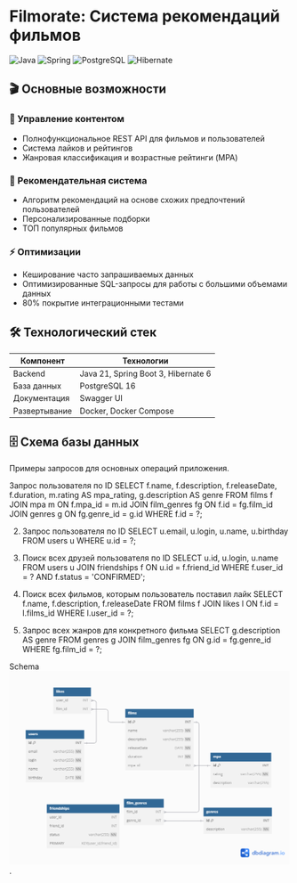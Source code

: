 # Filmorate: Система рекомендаций фильмов

![Java](https://img.shields.io/badge/Java-21-%23ED8B00?logo=openjdk)
![Spring](https://img.shields.io/badge/Spring_Boot-3.2-%236DB33F?logo=spring)
![PostgreSQL](https://img.shields.io/badge/PostgreSQL-16-%234169E1?logo=postgresql)
![Hibernate](https://img.shields.io/badge/Hibernate-6-%2359666C?logo=hibernate)

## 🎬 Основные возможности

### 🎥 Управление контентом
- Полнофункциональное REST API для фильмов и пользователей
- Система лайков и рейтингов
- Жанровая классификация и возрастные рейтинги (MPA)

### 🤖 Рекомендательная система
- Алгоритм рекомендаций на основе схожих предпочтений пользователей
- Персонализированные подборки
- ТОП популярных фильмов

### ⚡ Оптимизации
- Кеширование часто запрашиваемых данных
- Оптимизированные SQL-запросы для работы с большими объемами данных
- 80% покрытие интеграционными тестами

## 🛠 Технологический стек

| Компонент       | Технологии                          |
|-----------------|-------------------------------------|
| Backend         | Java 21, Spring Boot 3, Hibernate 6 |
| База данных     | PostgreSQL 16                       |
| Документация    | Swagger UI                          |
| Развертывание   | Docker, Docker Compose              |

## 🗄 Схема базы данных

Примеры запросов для основных операций приложения.

Запрос пользователя по ID
SELECT f.name,
       f.description,
       f.releaseDate,
       f.duration,
       m.rating AS mpa_rating,
       g.description AS genre
FROM films f
JOIN mpa m ON f.mpa_id = m.id
JOIN film_genres fg ON f.id = fg.film_id
JOIN genres g ON fg.genre_id = g.id
WHERE f.id = ?;

2. Запрос пользователя по ID
SELECT u.email,
       u.login,
       u.name,
       u.birthday
FROM users u
WHERE u.id = ?;

3. Поиск всех друзей пользователя по ID
SELECT u.id,
       u.login,
       u.name
FROM users u
JOIN friendships f ON u.id = f.friend_id
WHERE f.user_id = ? AND f.status = 'CONFIRMED';

4. Поиск всех фильмов, которым пользователь поставил лайк
SELECT f.name,
       f.description,
       f.releaseDate
FROM films f
JOIN likes l ON f.id = l.films_id
WHERE l.user_id = ?;

5. Запрос всех жанров для конкретного фильма
SELECT g.description AS genre
FROM genres g
JOIN film_genres fg ON g.id = fg.genre_id
WHERE fg.film_id = ?;

Schema
![Database schema](https://github.com/numerouno-life/java-filmorate/blob/main/ER-diagramme.png).
